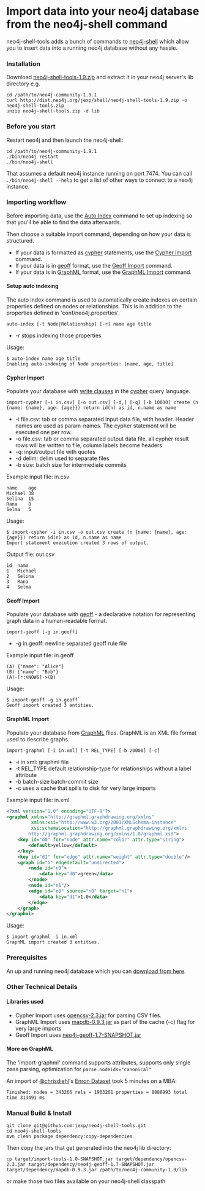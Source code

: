 # Import data into your neo4j database from the neo4j-shell command

neo4j-shell-tools adds a bunch of commands to [neo4j-shell](http://docs.neo4j.org/chunked/stable/shell.html) which allow you to insert data into a running neo4j database without any hassle.

### Installation

Download [neo4j-shell-tools-1.9.zip](http://dist.neo4j.org/jexp/shell/neo4j-shell-tools-1.9.zip) and extract it in your
neo4j server's lib directory e.g.

````
cd /path/to/neo4j-community-1.9.1
curl http://dist.neo4j.org/jexp/shell/neo4j-shell-tools-1.9.zip -o neo4j-shell-tools.zip 
unzip neo4j-shell-tools.zip -d lib
````

### Before you start

Restart neo4j and then launch the neo4j-shell:

````
cd /path/to/neo4j-community-1.9.1
./bin/neo4j restart
./bin/neo4j-shell
````

That assumes a default neo4j instance running on port 7474. You can call `./bin/neo4j-shell --help` to get a list of other ways to connect to a neo4j instance.


### Importing workflow

Before importing data, use the [Auto Index](#setup-auto-indexing) command to set up indexing so that you'll be able to find the data afterwards.

Then choose a suitable import command, depending on how your data is structured.
* If your data is formatted as [cypher](http://docs.neo4j.org/chunked/milestone/cypher-query-lang.html) statements, use the [Cypher Import](#cypher-import) command.
* If your data is in [geoff](http://nigelsmall.com/geoff) format, use the [Geoff Import](#geoff-import) command.
* If your data is in [GraphML](http://graphml.graphdrawing.org/) format, use the [GraphML Import](#graphml-import) command.

#### Setup auto indexing

The auto index command is used to automatically create indexes on certain properties defined on nodes or relationships. This is in addition to the properties defined in 'conf/neo4j.properties'.

`auto-index [-t Node|Relationship] [-r] name age title` 

- -r stops indexing those properties

Usage:

````
$ auto-index name age title
Enabling auto-indexing of Node properties: [name, age, title]
````

#### Cypher Import

Populate your database with [write clauses](http://docs.neo4j.org/chunked/milestone/query-write.html) in the [cypher](http://docs.neo4j.org/chunked/milestone/cypher-query-lang.html) query language.

`import-cypher [-i in.csv] [-o out.csv] [-d,] [-q] [-b 10000] create (n {name: {name}, age: {age}}) return id(n) as id, n.name as name`

- -i file.csv: tab or comma separated input data file, with header. Header names are used as param-names. The cypher  statement will be executed one per row.
- -o file.csv: tab or comma separated output data file, all cypher result rows will be written to file, column labels become headers
- -q: input/output file with quotes
- -d delim: delim used to separate files
- -b size: batch size for intermediate commits

Example input file: in.csv

````
name	age
Michael	38
Selina	15
Rana	8
Selma	5
````

Usage:

````
$ import-cypher -i in.csv -o out.csv create (n {name: {name}, age: {age}}) return id(n) as id, n.name as name
Import statement execution created 3 rows of output.
````

Output file: out.csv

````
id	name
1	Michael
2	Selina
3	Rana
4	Selma
````

#### Geoff Import

Populate your database with [geoff](http://nigelsmall.com/geoff) - a declarative notation for representing graph data in a human-readable format.

`import-geoff [-g in.geoff]`

- -g in.geoff: newline separated geoff rule file

Example input file: in.geoff

````
(A) {"name": "Alice"}
(B) {"name": "Bob"}
(A)-[r:KNOWS]->(B)
````

Usage:

````
$ import-geoff -g in.geoff`
Geoff import created 3 entities.
````

#### GraphML Import

Populate your database from [GraphML](http://graphml.graphdrawing.org/) files. GraphML is an XML file format used to describe graphs.

`import-graphml [-i in.xml] [-t REL_TYPE] [-b 20000] [-c]`

- -i in.xml: graphml file
- -t REL_TYPE default relationship-type for relationships without a label attribute
- -b batch-size batch-commit size
- -c uses a cache that spills to disk for very large imports

Example input file: in.xml

````xml
<?xml version="1.0" encoding="UTF-8"?>
<graphml xmlns="http://graphml.graphdrawing.org/xmlns"
         xmlns:xsi="http://www.w3.org/2001/XMLSchema-instance"
         xsi:schemaLocation="http://graphml.graphdrawing.org/xmlns
        http://graphml.graphdrawing.org/xmlns/1.0/graphml.xsd">
    <key id="d0" for="node" attr.name="color" attr.type="string">
        <default>yellow</default>
    </key>
    <key id="d1" for="edge" attr.name="weight" attr.type="double"/>
    <graph id="G" edgedefault="undirected">
        <node id="n0">
            <data key="d0">green</data>
        </node>
        <node id="n1"/>
        <edge id="e0" source="n0" target="n1">
            <data key="d1">1.0</data>
        </edge>
    </graph>
</graphml>
````

Usage:

````
$ import-graphml -i in.xml
GraphML import created 3 entities.
````

### Prerequisites

An up and running neo4j database which you can [download from here](http://www.neo4j.org/download).

### Other Technical Details

#### Libraries used
* Cypher Import uses [opencsv-2.3.jar](http://opencsv.sourceforge.net/) for parsing CSV files.
* GraphML Import uses [mapdb-0.9.3.jar](http://www.mapdb.org/) as part of the cache (-c) flag for very large imports
* Geoff Import uses [neo4j-geoff-1.7-SNAPSHOT.jar](http://nigelsmall.com/geoff)

#### More on GraphML

The 'import-graphml' command supports attributes, supports only single pass parsing, optimization for `parse.nodeids="canonical"`

An import of [@chrisdiehl](https://twitter.com/chrisdiehl)'s [Enron Dataset](http://www.infochimps.com/datasets/enron-email-data-with-manager-subordinate-relationship-metadata) took 5 minutes on a MBA:

`Finished: nodes = 343266 rels = 1903201 properties = 8888993 total time 313491 ms`

### Manual Build & Install

````
git clone git@github.com:jexp/neo4j-shell-tools.git
cd neo4j-shell-tools
mvn clean package dependency:copy-dependencies
````

Then copy the jars that get generated into the neo4j lib directory:

````
cp target/import-tools-1.0-SNAPSHOT.jar target/dependency/opencsv-2.3.jar target/dependency/neo4j-geoff-1.7-SNAPSHOT.jar target/dependency/mapdb-0.9.3.jar /path/to/neo4j-community-1.9/lib
````

or make those two files available on your neo4j-shell classpath

